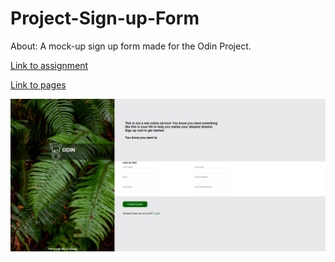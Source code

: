 # Project-Sign-up-Form
About: A mock-up sign up form made for the Odin Project.

[Link to assignment](https://www.theodinproject.com/lessons/node-path-intermediate-html-and-css-sign-up-form)

[Link to pages](https://etnawu.github.io/Project-Sign-up-Form/)

![calculator picture](https://github.com/Etnawu/Project-Sign-up-Form/blob/main/sign%20up%20form.png?raw=true)






